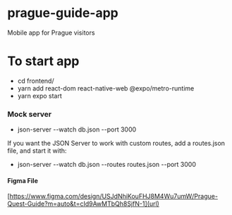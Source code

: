 # prague-guide-app

Mobile app for Prague visitors

# To start app

- cd frontend/
- yarn add react-dom react-native-web @expo/metro-runtime
- yarn expo start

### Mock server

- json-server --watch db.json --port 3000

If you want the JSON Server to work with custom routes, add a routes.json file, and start it with:

- json-server --watch db.json --routes routes.json --port 3000

#### Figma File

[https://www.figma.com/design/USJdNhiKouFHJ8M4Wu7umW/Prague-Quest-Guide?m=auto&t=cId9AwMTbQh8SjfN-1](url)

